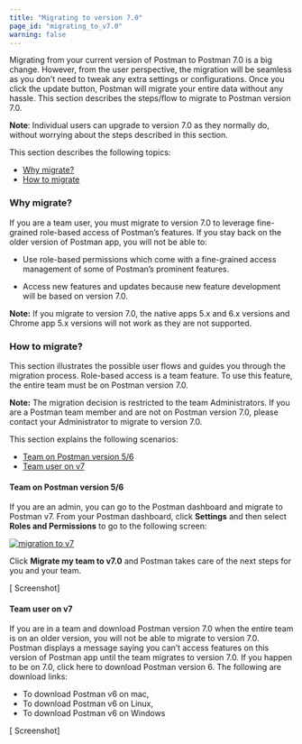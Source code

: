 ```yaml
---
title: "Migrating to version 7.0"
page_id: "migrating_to_v7.0"
warning: false
---
```


Migrating from your current version of Postman to Postman 7.0 is a big change. However, from the user perspective, the migration will be seamless as you don’t need to tweak any extra settings or configurations. Once you click the update button, Postman will migrate your entire data without any hassle. This section describes the steps/flow to migrate to Postman version 7.0. 

**Note**: Individual users can upgrade to version 7.0 as they normally do, without worrying about the steps described in this section.

This section describes the following topics:

* [Why migrate?](#why-migrate)
* [How to migrate](#how-to-migrate)

### Why migrate?

If you are a team user, you must migrate to version 7.0 to leverage fine-grained role-based access of Postman’s features. If you stay back on the older version of Postman app, you will not be able to: 

* Use role-based permissions which come with a fine-grained access management of some of Postman’s prominent features.

* Access new features and updates because new feature development will be based on version 7.0.

**Note:** If you migrate to version 7.0, the native apps 5.x and 6.x versions and Chrome app 5.x versions will not work as they are not supported.

### How to migrate?

This section illustrates the possible user flows and guides you through the migration process. Role-based access is a team feature. To use this feature, the entire team must be on Postman version 7.0. 

**Note:** The migration decision is restricted to the team Administrators. If you are a Postman team member and are not on Postman version 7.0, please contact your Administrator to migrate to version 7.0.   

This section explains the following scenarios:

* [Team on Postman version 5/6](#team-on-postman-version-5/6) 
* [Team user on v7](#team-user-on-v7)

#### Team on Postman version 5/6

If you are an admin, you can go to the Postman dashboard and migrate to Postman v7. From your Postman dashboard, click **Settings** and then select **Roles and Permissions** to go to the following screen:

[![migration to v7](https://s3.amazonaws.com/postman-static-getpostman-com/postman-docs/Migrate2.png)](https://s3.amazonaws.com/postman-static-getpostman-com/postman-docs/Migrate2.png)

Click **Migrate my team to v7.0** and Postman takes care of the next steps for you and your team. 

[ Screenshot]

#### Team user on v7

If you are in a team and download Postman version 7.0 when the entire team is on an older version, you will not be able to migrate to version 7.0. Postman displays a message saying you can’t access features on this version of Postman app until the team migrates to version 7.0. If you happen to be on 7.0, click here to download Postman version 6. The following are download links:

* To download Postman v6 on mac, 
* To download Postman v6 on Linux, 
* To download Postman v6 on Windows




[ Screenshot]


